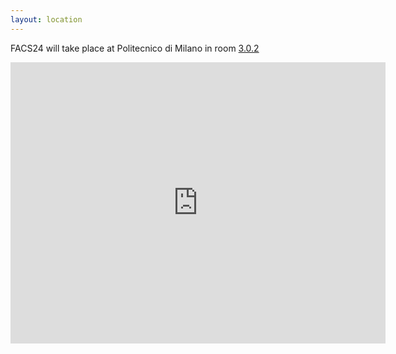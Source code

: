 ```yaml
---
layout: location
---
```


FACS24 will take place at Politecnico di Milano in room [3.0.2](https://www7.ceda.polimi.it/spazi/spazi/controller/Aula.do?evn_init=event&lang=EN&idaula=58&jaf_currentWFID=main)

<iframe src="https://www.google.com/maps/embed?pb=!1m18!1m12!1m3!1d2797.607428105373!2d9.224682276274793!3d45.477711471074194!2m3!1f0!2f0!3f0!3m2!1i1024!2i768!4f13.1!3m3!1m2!1s0x4786c6f3b87c7d5d%3A0xc785580542e713e2!2sPiazza%20Leonardo%20da%20Vinci%2C%2032%2C%2020133%20Milano%20MI%2C%20Italy!5e0!3m2!1sen!2suk!4v1724324542053!5m2!1sen!2suk" width="600" height="450" style="border:0;" allowfullscreen="" loading="lazy" referrerpolicy="no-referrer-when-downgrade"></iframe>